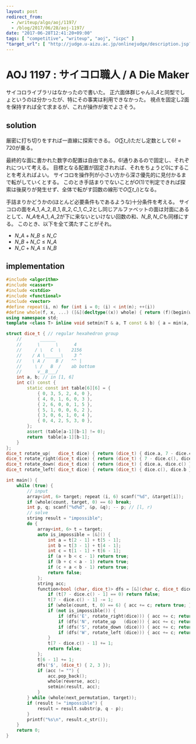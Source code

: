 ```yaml
---
layout: post
redirect_from:
  - /writeup/algo/aoj/1197/
  - /blog/2017/06/28/aoj-1197/
date: "2017-06-28T12:41:20+09:00"
tags: [ "competitive", "writeup", "aoj", "icpc" ]
"target_url": [ "http://judge.u-aizu.ac.jp/onlinejudge/description.jsp?id=1197" ]
---
```


# AOJ 1197 : サイコロ職人 / A Die Maker

サイコロライブラリはなかったので書いた。
正六面体群じゃん$\mathfrak{S}\_4$と同型でしょというのは分かったが、特にその事実は利用できなかった。
視点を固定し$2$面を保持すれば全て求まるが、これが操作が楽でよさそう。

## solution

厳密に打ち切りをすれば一直線に探索できる。
$O(\sum t\_i)$ただし定数として$6! = 720$が乗る。

最終的な面に書かれた数字の配置は自由である。$6!$通りあるので固定し、それぞれについて考える。
目標となる配置が固定されれば、それをちょうど$0$にすることを考えればよい。
サイコロを操作列が小さい方から深さ優先的に見付かるまで転がしていくとする。
このとき手詰まりでないことが$O(1)$で判定できれば探索は後戻りが発生せず、全体で転がす回数の線形で$O(\sum t\_i)$となる。

手詰まりかどうかの(ほとんど必要条件もであるような)十分条件を考える。
サイコロの面を$A\_1, A\_2, B\_1, B\_2, C\_1, C\_2$とし同じアルファベットの面は対面にあるとして、$N\_A$を$A\_1, A\_2$が下に来ないといけない回数の和、$N\_B, N\_C$も同様にする。
このとき、以下を全て満たすことがそれ。

-   $N\_A + N\_B \le N\_C$
-   $N\_B + N\_C \le N\_A$
-   $N\_C + N\_A \le N\_B$

## implementation

``` c++
#include <algorithm>
#include <cassert>
#include <cstdio>
#include <functional>
#include <vector>
#define repeat(i, n) for (int i = 0; (i) < int(n); ++(i))
#define whole(f, x, ...) ([&](decltype((x)) whole) { return (f)(begin(whole), end(whole), ## __VA_ARGS__); })(x)
using namespace std;
template <class T> inline void setmin(T & a, T const & b) { a = min(a, b); }

struct dice_t { // regular hexahedron group
    //       ______
    //      \      \      4
    //     / \   C  \    2156
    //    / A \______\    3 ^
    //    \ A /    B /   ^^ |
    //     \ /   B  /    ab bottom
    //      v__B___/
    int a, b; // in [1, 6]
    int c() const {
        static const int table[6][6] = {
            { 0, 3, 5, 2, 4, 0 },
            { 4, 0, 1, 6, 0, 3 },
            { 2, 6, 0, 0, 1, 5 },
            { 5, 1, 0, 0, 6, 2 },
            { 3, 0, 6, 1, 0, 4 },
            { 0, 4, 2, 5, 3, 0 },
        };
        assert (table[a-1][b-1] != 0);
        return  table[a-1][b-1];
    }
};
dice_t rotate_up(   dice_t dice) { return (dice_t) { dice.a, 7 - dice.c() }; }
dice_t rotate_right(dice_t dice) { return (dice_t) { 7 - dice.c(), dice.b }; }
dice_t rotate_down( dice_t dice) { return (dice_t) { dice.a, dice.c() }; }
dice_t rotate_left( dice_t dice) { return (dice_t) { dice.c(), dice.b }; }

int main() {
    while (true) {
        // input
        array<int, 6> target; repeat (i, 6) scanf("%d", &target[i]);
        if (whole(count, target, 0) == 6) break;
        int p, q; scanf("%d%d", &p, &q); -- p; // [l, r)
        // solve
        string result = "impossible";
        do {
            array<int, 6> t = target;
            auto is_impossible = [&]() {
                int a = t[2 - 1] + t[5 - 1];
                int b = t[3 - 1] + t[4 - 1];
                int c = t[1 - 1] + t[6 - 1];
                if (a + b < c - 1) return true;
                if (b + c < a - 1) return true;
                if (c + a < b - 1) return true;
                return false;
            };
            string acc;
            function<bool (char, dice_t)> dfs = [&](char c, dice_t dice) {
                if (t[7 - dice.c() - 1] == 0) return false;
                t[7 - dice.c() - 1] -= 1;
                if (whole(count, t, 0) == 6) { acc += c; return true; }
                if (not is_impossible()) {
                    if (dfs('E', rotate_right(dice))) { acc += c; return true; }
                    if (dfs('N', rotate_up   (dice))) { acc += c; return true; }
                    if (dfs('S', rotate_down (dice))) { acc += c; return true; }
                    if (dfs('W', rotate_left (dice))) { acc += c; return true; }
                }
                t[7 - dice.c() - 1] += 1;
                return false;
            };
            t[6 - 1] += 1;
            dfs('$', (dice_t) { 2, 3 });
            if (acc != "") {
                acc.pop_back();
                whole(reverse, acc);
                setmin(result, acc);
            }
        } while (whole(next_permutation, target));
        if (result != "impossible") {
            result = result.substr(p, q - p);
        }
        printf("%s\n", result.c_str());
    }
    return 0;
}
```
